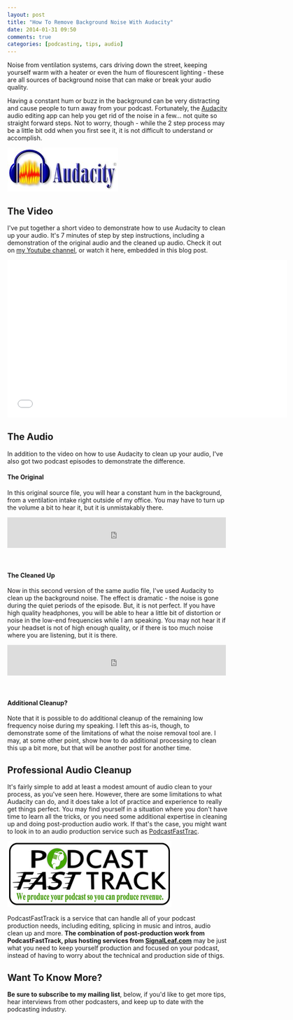 ```yaml
---
layout: post
title: "How To Remove Background Noise With Audacity"
date: 2014-01-31 09:50
comments: true
categories: [podcasting, tips, audio]
---
```


Noise from ventilation systems, cars driving down the street, 
keeping yourself warm with a heater or even the hum of
flourescent lighting - these are all sources of background 
noise that can make or break your audio quality. 

Having a
constant hum or buzz in the background can be very distracting
and cause people to turn away from your podcast. Fortunately,
the [Audacity](http://audacity.sourceforge.net/) audio 
editing app can help you get rid of the noise in a few... 
not quite so straight forward steps. Not to worry, though - 
while the 2 step process may be a little bit odd when you 
first see it, it is not difficult to understand or accomplish.

[![](/images/blog_posts/Audacity-logo.jpg)](http://audacity.sourceforge.net)

<!-- more -->

## The Video

I've put together a short video to demonstrate how to use
Audacity to clean up your audio. It's 7 minutes of step by
step instructions, including a demonstration of the original
audio and the cleaned up audio. Check it out on 
[my Youtube channel](http://www.youtube.com/watch?v=sT-Yk9zHKf4), 
or watch it here, embedded in this blog post.

<iframe width="640" height="360" src="//www.youtube-nocookie.com/embed/sT-Yk9zHKf4?rel=0" frameborder="0" allowfullscreen></iframe>

## The Audio

In addition to the video on how to use Audacity to clean up
your audio, I've also got two podcast episodes to demonstrate
the difference. 

#### The Original

In this original source file, you will hear a constant hum
in the background, from a ventilation intake right outside of
my office. You may have to turn up the volume a bit to hear
it, but it is unmistakably there. 

<iframe src="http://media.signalleaf.com/player/Signals-And-Leaves-Special-Editions/52ebcc6c4d17c40200000010/" width="500" height="70" frameborder="0"></iframe>

&nbsp;

#### The Cleaned Up

Now in this second version of the same audio file, I've used
Audacity to clean up the background noise. The effect is
dramatic - the noise is gone during the quiet periods of the
episode. But, it is not perfect. If you have high quality
headphones, you will be able to hear a little bit of 
distortion or noise in the low-end frequencies while I am
speaking. You may not hear it if your headset is not of
high enough quality, or if there is too much noise where you
are listening, but it is there.

<iframe src="http://media.signalleaf.com/player/Signals-And-Leaves-Special-Editions/52ebccbd4d17c40200000012/" width="500" height="70" frameborder="0"></iframe>

&nbsp;

#### Additional Cleanup?

Note that it is possible to do additional cleanup of the
remaining low frequency noise during my speaking. I left this 
as-is, though, to demonstrate some of the limitations of what 
the noise removal tool are. I may, at some other point, show 
how to do additional processing to clean this up a bit more, 
but that will be another post for another time.

## Professional Audio Cleanup

It's fairly simple to add at least a modest amount of audio
clean to your process, as you've seen here. However, there
are some limitations to what Audacity can do, and it does take
a lot of practice and experience to really get things perfect.
You may find yourself in a situation where you don't have time
to learn all the tricks, or you need some additional expertise
in cleaning up and doing post-production audio work. If that's
the case, you might want to look in to an audio production
service such as [PodcastFastTrac](http://www.podcastfasttrack.com/).

[![](/images/blog_posts/podcastfasttrack.png)](http://www.podcastfasttrack.com/)

PodcastFastTrack is a service that can handle all of your 
podcast production needs, including editing, splicing in music 
and intros, audio clean up and more. **The combination of 
post-production work from PodcastFastTrack, plus hosting 
services from [SignalLeaf.com](http://signalleaf.com)** may be
just what you need to keep yourself production and focused on 
your podcast, instead of having to worry about the technical 
and production side of thigs.

## Want To Know More?

**Be sure to subscribe to my mailing list**, below, if you'd like
to get more tips, hear interviews from other podcasters, and
keep up to date with the podcasting industry.
